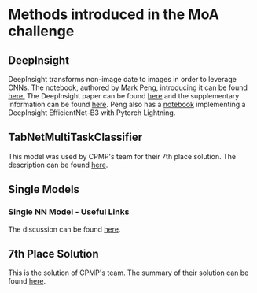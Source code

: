 # Methods introduced in the MoA challenge

## DeepInsight

DeepInsight transforms non-image date to images in order to leverage CNNs. The notebook, authored by Mark Peng, introducing it can be found [here.](https://www.kaggle.com/markpeng/deepinsight-transforming-non-image-data-to-images) The DeepInsight paper can be found [here](https://www.nature.com/articles/s41598-019-47765-6) and the supplementary information can be found [here](https://static-content.springer.com/esm/art%3A10.1038%2Fs41598-019-47765-6/MediaObjects/41598_2019_47765_MOESM1_ESM.pdf). Peng also has a [notebook](https://www.kaggle.com/markpeng/deepinsight-efficientnet-b3-noisystudent) implementing a DeepInsight EfficientNet-B3 with Pytorch Lightning.

## TabNetMultiTaskClassifier

This model was used by CPMP's team for their 7th place solution. The description can be found [here](https://www.kaggle.com/optimo/tabnetmultitaskclassifier).

## Single Models

### Single NN Model - Useful Links

The discussion can be found [here](https://www.kaggle.com/c/lish-moa/discussion/192211).

## 7th Place Solution

This is the solution of CPMP's team. The summary of their solution can be found [here](https://www.kaggle.com/c/lish-moa/discussion/200784).

